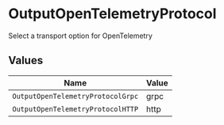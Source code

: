 # OutputOpenTelemetryProtocol

Select a transport option for OpenTelemetry


## Values

| Name                              | Value                             |
| --------------------------------- | --------------------------------- |
| `OutputOpenTelemetryProtocolGrpc` | grpc                              |
| `OutputOpenTelemetryProtocolHTTP` | http                              |